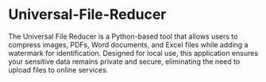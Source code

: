 # Universal-File-Reducer
The Universal File Reducer is a Python-based tool that allows users to compress images, PDFs, Word documents, and Excel files while adding a watermark for identification. Designed for local use, this application ensures your sensitive data remains private and secure, eliminating the need to upload files to online services.

